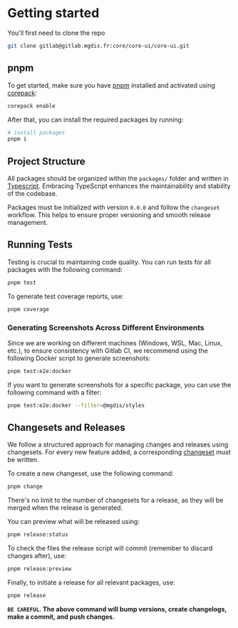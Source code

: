 # Getting started

You'll first need to clone the repo

```sh
git clone gitlab@gitlab.mgdis.fr:core/core-ui/core-ui.git
```

## pnpm

To get started, make sure you have [pnpm](https://pnpm.io/) installed and activated using [corepack](https://nodejs.org/api/corepack.html):

```sh
corepack enable
```

After that, you can install the required packages by running:

```sh
# install packages
pnpm i
```

## Project Structure

All packages should be organized within the `packages/` folder and written in [Typescript](https://www.typescriptlang.org/). Embracing TypeScript enhances the maintainability and stability of the codebase.

Packages must be initialized with version `0.0.0` and follow the `changeset` workflow. This helps to ensure proper versioning and smooth release management.

## Running Tests

Testing is crucial to maintaining code quality. You can run tests for all packages with the following command:

```sh
pnpm test
```

To generate test coverage reports, use:

```sh
pnpm coverage
```

### Generating Screenshots Across Different Environments

Since we are working on different machines (Windows, WSL, Mac, Linux, etc.), to ensure consistency with Gitlab CI, we recommend using the following Docker script to generate screenshots:

```sh
pnpm test:e2e:docker
```

If you want to generate screenshots for a specific package, you can use the following command with a filter:

```sh
pnpm test:e2e:docker --filter=@mgdis/styles
```

## Changesets and Releases

We follow a structured approach for managing changes and releases using changesets. For every new feature added, a corresponding [changeset](https://github.com/changesets/changesets) must be written.

To create a new changeset, use the following command:

```sh
pnpm change
```

There's no limit to the number of changesets for a release, as they will be merged when the release is generated.

You can preview what will be released using:

```sh
pnpm release:status
```

To check the files the release script will commit (remember to discard changes after), use:

```sh
pnpm release:preview
```

Finally, to initiate a release for all relevant packages, use:

```sh
pnpm release
```

**`BE CAREFUL`. The above command will bump versions, create changelogs, make a commit, and push changes.**
